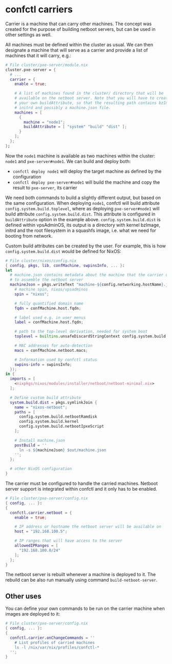 # confctl carriers
Carrier is a machine that can carry other machines. The concept was created
for the purpose of building netboot servers, but can be used in other settings
as well.

All machines must be defined within the cluster as usual. We can then designate
a machine that will serve as a carrier and provide a list of machines that it
will carry, e.g.:

```nix
# File cluster/pxe-server/module.nix
cluster.pxe-server = {
  # ...
  carrier = {
    enable = true;

    # A list of machines found in the cluster/ directory that will be
    # available on the netboot server. Note that you will have to create
    # your own buildAttribute, so that the resulting path contains bzImage,
    # initrd and possibly a machine.json file.
    machines = [
      {
        machine = "node1";
        buildAttribute = [ "system" "build" "dist" ];
      }
    ];
  };
};
```

Now the `node1` machine is available as two machines within the cluster:
`node1` and `pxe-server#node1`. We can build and deploy both:

  * `confctl deploy node1` will deploy the target machine as defined by the configuration
  * `confctl deploy pxe-server#node1` will build the machine and copy the result to `pxe-server`, its carrier

We need both commands to build a slightly different output, but based on the same
configuration. When deploying `node1`, confctl will build attribute
`config.system.build.toplevel`, where as deploying `pxe-server#node1` will build
attribute `config.system.build.dist`. This attribute is configured in `buildAttribute`
option in the example above. `config.system.build.dist` is defined within vpsAdminOS,
its output is a directory with kernel bzImage, initrd and the root filesystem
in a squashfs image, i.e. what we need for booting from network.

Custom build attributes can be created by the user. For example, this is how
`config.system.build.dist` would be defined for NixOS:

```nix
# File cluster/nixos/config.nix
{ config, pkgs, lib, confMachine, swpinsInfo, ... }:
let
  # machine.json contains metadata about the machine that the carrier uses
  # to assemble the netboot server
  machineJson = pkgs.writeText "machine-${config.networking.hostName}.json" (builtins.toJSON {
    # machine spin, nixos/vpsadminos
    spin = "nixos";

    # fully quantified domain name
    fqdn = confMachine.host.fqdn;

    # label used e.g. in user menus
    label = confMachine.host.fqdn;

    # path to the top-level derivation, needed for system boot
    toplevel = builtins.unsafeDiscardStringContext config.system.build.toplevel;

    # MAC addresses for auto-detection
    macs = confMachine.netboot.macs;

    # Information used by confctl status
    swpins-info = swpinsInfo;
  });
in {
  imports = [
    <nixpkgs/nixos/modules/installer/netboot/netboot-minimal.nix>
  ];

  # Define custom build attribute
  system.build.dist = pkgs.symlinkJoin {
    name = "nixos-netboot";
    paths = [
      config.system.build.netbootRamdisk
      config.system.build.kernel
      config.system.build.netbootIpxeScript
    ];

    # Install machine.json
    postBuild = ''
      ln -s ${machineJson} $out/machine.json
    '';
  };

  # other NixOS configuration
}
```

The carrier must be configured to handle the carried machines. Netboot server
support is integrated within confctl and it only has to be enabled.

```nix
# File cluster/pxe-server/config.nix
{ config, ... }:
{
  confctl.carrier.netboot = {
    enable = true;

    # IP address or hostname the netboot server will be available on
    host = "192.168.100.5";

    # IP ranges that will have access to the server
    allowedIPRanges = [
      "192.168.100.0/24"
    ];
  };
}
```

The netboot server is rebuilt whenever a machine is deployed to it.
The rebuild can be also run manually using command `build-netboot-server`.

## Other uses
You can define your own commands to be run on the carrier machine when
images are deployed to it:

```nix
# File cluster/pxe-server/config.nix
{ config, ... }:
{
  confctl.carrier.onChangeCommands = ''
    # List profiles of carried machines
    ls -l /nix/var/nix/profiles/confctl-*
  '';
}
```
